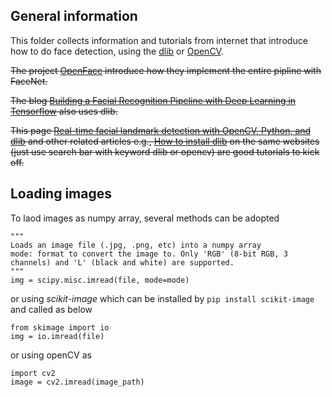 ## General information

This folder collects information and tutorials from internet that introduce how to do face detection, using the [dlib](http://dlib.net/python/index.html) or [OpenCV](https://opencv.org/). 

~~The project [OpenFace](https://cmusatyalab.github.io/openface/) introduce how they implement the entire pipline with FaceNet.~~

~~The blog [Building a Facial Recognition Pipeline with Deep Learning in Tensorflow](https://hackernoon.com/building-a-facial-recognition-pipeline-with-deep-learning-in-tensorflow-66e7645015b8) also uses dlib.~~

~~This page [Real-time facial landmark detection with OpenCV, Python, and dlib](https://www.pyimagesearch.com/2017/04/17/real-time-facial-landmark-detection-opencv-python-dlib/) and other related articles e.g., [How to install dlib](https://www.pyimagesearch.com/2017/03/27/how-to-install-dlib/) on the same websites (just use search bar with keyword dlib or opencv) are good tutorials to kick off.~~

## Loading images
To laod images as numpy array, several methods can be adopted
```
"""
Loads an image file (.jpg, .png, etc) into a numpy array
mode: format to convert the image to. Only 'RGB' (8-bit RGB, 3 channels) and 'L' (black and white) are supported.
"""
img = scipy.misc.imread(file, mode=mode)
```
or using *scikit-image* which can be installed by `pip install scikit-image` and called as below
```
from skimage import io
img = io.imread(file)
```
or using openCV as
```
import cv2
image = cv2.imread(image_path)
```
